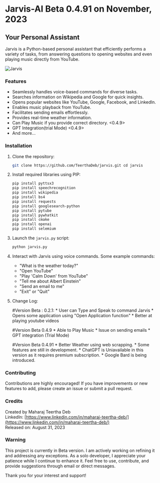 # Jarvis-AI Beta 0.4.91 on November, 2023

## Your Personal Assistant

Jarvis is a Python-based personal assistant that efficiently performs a variety of tasks, from answering questions to opening websites and even playing music directly from YouTube.

![Jarvis](https://static.wikia.nocookie.net/robotsupremacy/images/b/b0/JuARaVeInSy.png/revision/latest?cb=20150505043606)

### Features

- Seamlessly handles voice-based commands for diverse tasks.
- Searches information on Wikipedia and Google for quick insights.
- Opens popular websites like YouTube, Google, Facebook, and LinkedIn.
- Enables music playback from YouTube.
- Facilitates sending emails effortlessly.
- Provides real-time weather information.
- Can Play Music if you provide correct directory. <0.4.9>
- GPT Integration(trial Mode) <0.4.9>
- And more...

### Installation

1. Clone the repository:

   ```bash
   git clone https://github.com/TeerthaDeb/jarvis.git cd jarvis
   ```

2. Install required libraries using PIP:

   ```bash
   pip install pyttsx3
   pip install speechrecognition
   pip install wikipedia
   pip install bs4
   pip install requests
   pip install googlesearch-python
   pip install pytube
   pip install pywhatkit
   pip install cmake
   pip install openai
   pip install selemium
   ```

3. Launch the `jarvis.py` script:

   ```bash
   python jarvis.py
   ```

4. Interact with Jarvis using voice commands. Some example commands:

   - "What is the weather today?"
   - "Open YouTube"
   - "Play 'Calm Down' from YouTube"
   - "Tell me about Albert Einstein"
   - "Send an email to me"
   - "Exit" or "Quit"

5. Change Log:

	#Version Beta : 0.2.1:
		* User can Type and Speak to command Jarvis
		* Opens some application using "Open Application function"
		* Better at playing youtube videos
		
	#Version Beta 0.4.9
		* Able to Play Music
		* Issue on sending emails
		* GPT integration (Trial Mode)

  	#Version Beta 0.4.91
		* Better Weather using web scrapping.
		* Some features are still in development.
		* ChatGPT is Uniavailable in this version as it requires premium subscription.
		* Google Bard is being introduced.

### Contributing

Contributions are highly encouraged! If you have improvements or new features to add, please create an issue or submit a pull request.

### Credits

Created by Maharaj Teertha Deb  
LinkedIn: [https://www.linkedin.com/in/maharaj-teertha-deb/](https://www.linkedin.com/in/maharaj-teertha-deb/)  
Released on: August 31, 2023

### Warning

This project is currently in Beta version. I am actively working on refining it and addressing any exceptions. As a solo developer, I appreciate your patience while I continue to enhance it. Feel free to use, contribute, and provide suggestions through email or direct messages.

Thank you for your interest and support!

